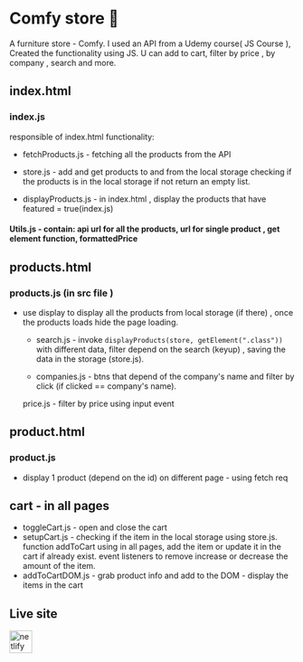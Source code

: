 # Comfy store 🏪
A furniture store - Comfy. I used an API from a Udemy course( JS Course ), Created the functionality using JS. U can add to cart, filter by price , by company , search and more.

## index.html
### index.js
responsible of index.html functionality:


 - fetchProducts.js - fetching all the products from the API

 - store.js - add and get products to and from the local storage
    checking if the products is in the local storage if not return an empty list.

 - displayProducts.js - in index.html , display the products that have featured = true(index.js)</br>
 
        
####   Utils.js - contain: api url for all the products, url for single product , get element function, formattedPrice

## products.html
### products.js (in src file )
- use display to display all the products from local storage (if there) , once the products loads hide the page loading.

    - search.js - invoke 	``` displayProducts(store, getElement(".class")) 	``` with different data, filter depend on the search (keyup) , saving the data in the storage (store.js).

    - companies.js - btns that depend of the company's name and filter by click (if clicked == company's name).

    price.js - filter by price using input event

## product.html
### product.js
- display 1 product (depend on the id) on different page - using fetch req

## cart - in all pages
- toggleCart.js - open and close the cart
- setupCart.js - checking if the item in the local storage using store.js. function addToCart using in all pages, add the item or update it in the cart if already exist.
event listeners to remove increase or decrease the amount of the item.
- addToCartDOM.js - grab product info and add to the DOM - display the items in the cart

## Live site
 <a href="https://store-shira.netlify.app"><img src='https://cdn.jsdelivr.net/npm/simple-icons@3.0.1/icons/netlify.svg' alt='netlify' height='40'></a>

